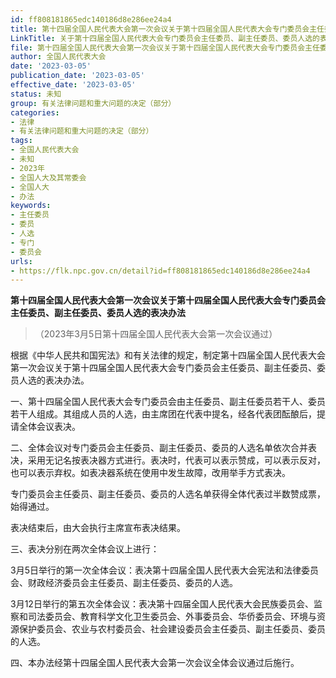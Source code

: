 ```yaml
---
id: ff808181865edc140186d8e286ee24a4
title: 第十四届全国人民代表大会第一次会议关于第十四届全国人民代表大会专门委员会主任委员、副主任委员、委员人选的表决办法
LinkTitle: 关于第十四届全国人民代表大会专门委员会主任委员、副主任委员、委员人选的表决办法
file: 第十四届全国人民代表大会第一次会议关于第十四届全国人民代表大会专门委员会主任委员、副主任委员、委员人选的表决办法_20230305_ff808181865edc140186d8e286ee24a4.docx
author: 全国人民代表大会
date: '2023-03-05'
publication_date: '2023-03-05'
effective_date: '2023-03-05'
status: 未知
group: 有关法律问题和重大问题的决定（部分）
categories:
- 法律
- 有关法律问题和重大问题的决定（部分）
tags:
- 全国人民代表大会
- 未知
- 2023年
- 全国人大及其常委会
- 全国人大
- 办法
keywords:
- 主任委员
- 委员
- 人选
- 专门
- 委员会
urls:
- https://flk.npc.gov.cn/detail?id=ff808181865edc140186d8e286ee24a4
---
```


**第十四届全国人民代表大会第一次会议关于第十四届全国人民代表大会专门委员会主任委员、副主任委员、委员人选的表决办法**

> （2023年3月5日第十四届全国人民代表大会第一次会议通过）

根据《中华人民共和国宪法》和有关法律的规定，制定第十四届全国人民代表大会第一次会议关于第十四届全国人民代表大会专门委员会主任委员、副主任委员、委员人选的表决办法。

一、第十四届全国人民代表大会专门委员会由主任委员、副主任委员若干人、委员若干人组成。其组成人员的人选，由主席团在代表中提名，经各代表团酝酿后，提请全体会议表决。

二、全体会议对专门委员会主任委员、副主任委员、委员的人选名单依次合并表决，采用无记名按表决器方式进行。表决时，代表可以表示赞成，可以表示反对，也可以表示弃权。如表决器系统在使用中发生故障，改用举手方式表决。

专门委员会主任委员、副主任委员、委员的人选名单获得全体代表过半数赞成票，始得通过。

表决结束后，由大会执行主席宣布表决结果。

三、表决分别在两次全体会议上进行：

3月5日举行的第一次全体会议：表决第十四届全国人民代表大会宪法和法律委员会、财政经济委员会主任委员、副主任委员、委员的人选。

3月12日举行的第五次全体会议：表决第十四届全国人民代表大会民族委员会、监察和司法委员会、教育科学文化卫生委员会、外事委员会、华侨委员会、环境与资源保护委员会、农业与农村委员会、社会建设委员会主任委员、副主任委员、委员的人选。

四、本办法经第十四届全国人民代表大会第一次会议全体会议通过后施行。

